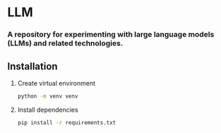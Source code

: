 # LLM 
### A repository for experimenting with large language models (LLMs) and related technologies.

## Installation
1. Create virtual environment
   ```bash
   python -m venv venv
   ```
2. Install dependencies
   ```bash
   pip install -r requirements.txt
   ```
